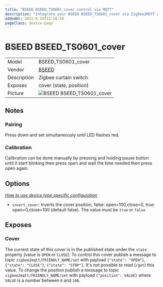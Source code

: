 ```yaml
---
title: "BSEED BSEED_TS0601_cover control via MQTT"
description: "Integrate your BSEED BSEED_TS0601_cover via Zigbee2MQTT with whatever smart home infrastructure you are using without the vendor's bridge or gateway."
addedAt: 2022-6-20T12:58:50
pageClass: device-page
---
```


<!-- !!!! -->
<!-- ATTENTION: This file is auto-generated through docgen! -->
<!-- You can only edit the "Notes"-Section between the two comment lines "Notes BEGIN" and "Notes END". -->
<!-- Do not use h1 or h2 heading within "## Notes"-Section. -->
<!-- !!!! -->

# BSEED BSEED_TS0601_cover

|     |     |
|-----|-----|
| Model | BSEED_TS0601_cover  |
| Vendor  | [BSEED](/supported-devices/#v=BSEED)  |
| Description | Zigbee curtain switch |
| Exposes | cover (state, position) |
| Picture | ![BSEED BSEED_TS0601_cover](https://www.zigbee2mqtt.io/images/devices/BSEED_TS0601_cover.png) |


<!-- Notes BEGIN: You can edit here. Add "## Notes" headline if not already present. -->
## Notes

### Pairing
Press down and set simultaneously until LED flashes red.
 
### Calibration
Calibration can be done manually by pressing and holding pause button until it start blinking then press open and wait the time needed then press open again.
<!-- Notes END: Do not edit below this line -->



## Options
*[How to use device type specific configuration](../guide/configuration/devices-groups.md#specific-device-options)*

* `invert_cover`: Inverts the cover position, false: open=100,close=0, true: open=0,close=100 (default false). The value must be `true` or `false`


## Exposes

### Cover 
The current state of this cover is in the published state under the `state` property (value is `OPEN` or `CLOSE`).
To control this cover publish a message to topic `zigbee2mqtt/FRIENDLY_NAME/set` with payload `{"state": "OPEN"}`, `{"state": "CLOSE"}`, `{"state": "STOP"}`.
It's not possible to read (`/get`) this value.
To change the position publish a message to topic `zigbee2mqtt/FRIENDLY_NAME/set` with payload `{"position": VALUE}` where `VALUE` is a number between `0` and `100`.

